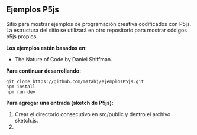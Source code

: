 ## Ejemplos P5js  

Sitio para mostrar ejemplos de programación creativa codificados con P5js. La estructura del sitio se utilizará en otro repositorio para mostrar códigos p5js propios.




**Los ejemplos están basados en:**  
* The Nature of Code by Daniel Shiffman.  

**Para continuar desarrollando:**  

```
git clone https://github.com/matahj/ejemplosP5js.git
npm install
npm run dev
```

**Para agregar una entrada (sketch de P5js):**  

1. Crear el directorio consecutivo en src/public y dentro el archivo sketch.js.
2. 
